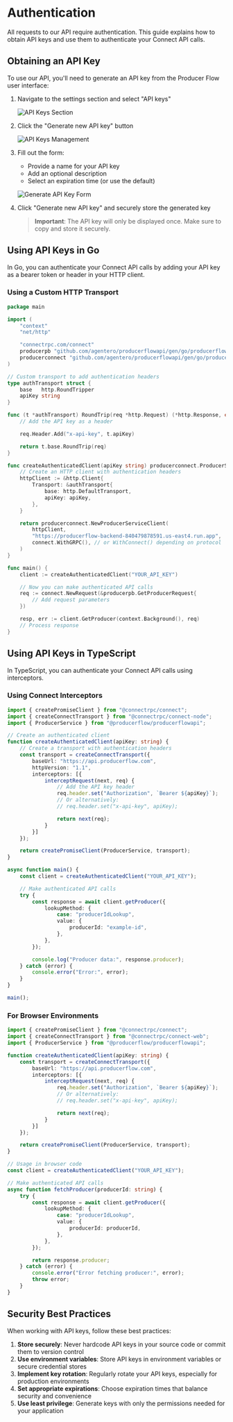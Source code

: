 # Authentication

All requests to our API require authentication. This guide explains how to obtain API keys and use them to authenticate your Connect API calls.

## Obtaining an API Key

To use our API, you'll need to generate an API key from the Producer Flow user interface:

1. Navigate to the settings section and select "API keys"

   ![API Keys Section](/img/getting-api-key/getting-api-key-01.png)

2. Click the "Generate new API key" button

   ![API Keys Management](/img/getting-api-key/getting-api-key-02.png)

3. Fill out the form:
   - Provide a name for your API key
   - Add an optional description
   - Select an expiration time (or use the default)

   ![Generate API Key Form](/img/getting-api-key/getting-api-key-03.png)

4. Click "Generate new API key" and securely store the generated key

   > **Important**: The API key will only be displayed once. Make sure to copy and store it securely.

## Using API Keys in Go

In Go, you can authenticate your Connect API calls by adding your API key as a bearer token or header in your HTTP client.

### Using a Custom HTTP Transport

```go
package main

import (
    "context"
    "net/http"

    "connectrpc.com/connect"
    producerpb "github.com/agentero/producerflowapi/gen/go/producerflow/producer/v1"
    producerconnect "github.com/agentero/producerflowapi/gen/go/producerflow/producer/v1/producerv1connect"
)

// Custom transport to add authentication headers
type authTransport struct {
    base   http.RoundTripper
    apiKey string
}

func (t *authTransport) RoundTrip(req *http.Request) (*http.Response, error) {
    // Add the API key as a header

    req.Header.Add("x-api-key", t.apiKey)

    return t.base.RoundTrip(req)
}

func createAuthenticatedClient(apiKey string) producerconnect.ProducerServiceClient {
    // Create an HTTP client with authentication headers
    httpClient := &http.Client{
        Transport: &authTransport{
            base: http.DefaultTransport,
            apiKey: apiKey,
        },
    }

    return producerconnect.NewProducerServiceClient(
        httpClient,
        "https://producerflow-backend-840479878591.us-east4.run.app",
        connect.WithGRPC(), // or WithConnect() depending on protocol
    )
}

func main() {
    client := createAuthenticatedClient("YOUR_API_KEY")

    // Now you can make authenticated API calls
    req := connect.NewRequest(&producerpb.GetProducerRequest{
        // Add request parameters
    })

    resp, err := client.GetProducer(context.Background(), req)
    // Process response
}
```

## Using API Keys in TypeScript

In TypeScript, you can authenticate your Connect API calls using interceptors.

### Using Connect Interceptors

```typescript
import { createPromiseClient } from "@connectrpc/connect";
import { createConnectTransport } from "@connectrpc/connect-node";
import { ProducerService } from "@producerflow/producerflowapi";

// Create an authenticated client
function createAuthenticatedClient(apiKey: string) {
    // Create a transport with authentication headers
    const transport = createConnectTransport({
        baseUrl: "https://api.producerflow.com",
        httpVersion: "1.1",
        interceptors: [{
            interceptRequest(next, req) {
                // Add the API key header
                req.header.set("Authorization", `Bearer ${apiKey}`);
                // Or alternatively:
                // req.header.set("x-api-key", apiKey);

                return next(req);
            }
        }]
    });

    return createPromiseClient(ProducerService, transport);
}

async function main() {
    const client = createAuthenticatedClient("YOUR_API_KEY");

    // Make authenticated API calls
    try {
        const response = await client.getProducer({
            lookupMethod: {
                case: "producerIdLookup",
                value: {
                    producerId: "example-id",
                },
            },
        });

        console.log("Producer data:", response.producer);
    } catch (error) {
        console.error("Error:", error);
    }
}

main();
```

### For Browser Environments

```typescript
import { createPromiseClient } from "@connectrpc/connect";
import { createConnectTransport } from "@connectrpc/connect-web";
import { ProducerService } from "@producerflow/producerflowapi";

function createAuthenticatedClient(apiKey: string) {
    const transport = createConnectTransport({
        baseUrl: "https://api.producerflow.com",
        interceptors: [{
            interceptRequest(next, req) {
                req.header.set("Authorization", `Bearer ${apiKey}`);
                // Or alternatively:
                // req.header.set("x-api-key", apiKey);

                return next(req);
            }
        }]
    });

    return createPromiseClient(ProducerService, transport);
}

// Usage in browser code
const client = createAuthenticatedClient("YOUR_API_KEY");

// Make authenticated API calls
async function fetchProducer(producerId: string) {
    try {
        const response = await client.getProducer({
            lookupMethod: {
                case: "producerIdLookup",
                value: {
                    producerId: producerId,
                },
            },
        });

        return response.producer;
    } catch (error) {
        console.error("Error fetching producer:", error);
        throw error;
    }
}
```

## Security Best Practices

When working with API keys, follow these best practices:

1. **Store securely**: Never hardcode API keys in your source code or commit them to version control
2. **Use environment variables**: Store API keys in environment variables or secure credential stores
3. **Implement key rotation**: Regularly rotate your API keys, especially for production environments
4. **Set appropriate expirations**: Choose expiration times that balance security and convenience
5. **Use least privilege**: Generate keys with only the permissions needed for your application
